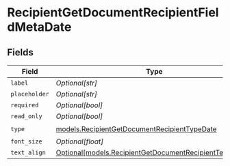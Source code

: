 # RecipientGetDocumentRecipientFieldMetaDate


## Fields

| Field                                                                                                            | Type                                                                                                             | Required                                                                                                         | Description                                                                                                      |
| ---------------------------------------------------------------------------------------------------------------- | ---------------------------------------------------------------------------------------------------------------- | ---------------------------------------------------------------------------------------------------------------- | ---------------------------------------------------------------------------------------------------------------- |
| `label`                                                                                                          | *Optional[str]*                                                                                                  | :heavy_minus_sign:                                                                                               | N/A                                                                                                              |
| `placeholder`                                                                                                    | *Optional[str]*                                                                                                  | :heavy_minus_sign:                                                                                               | N/A                                                                                                              |
| `required`                                                                                                       | *Optional[bool]*                                                                                                 | :heavy_minus_sign:                                                                                               | N/A                                                                                                              |
| `read_only`                                                                                                      | *Optional[bool]*                                                                                                 | :heavy_minus_sign:                                                                                               | N/A                                                                                                              |
| `type`                                                                                                           | [models.RecipientGetDocumentRecipientTypeDate](../models/recipientgetdocumentrecipienttypedate.md)               | :heavy_check_mark:                                                                                               | N/A                                                                                                              |
| `font_size`                                                                                                      | *Optional[float]*                                                                                                | :heavy_minus_sign:                                                                                               | N/A                                                                                                              |
| `text_align`                                                                                                     | [Optional[models.RecipientGetDocumentRecipientTextAlign4]](../models/recipientgetdocumentrecipienttextalign4.md) | :heavy_minus_sign:                                                                                               | N/A                                                                                                              |